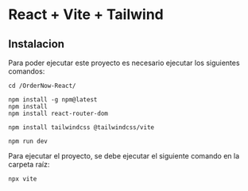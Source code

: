 # React + Vite + Tailwind

## Instalacion

Para poder ejecutar este proyecto es necesario ejecutar los siguientes comandos:

    cd /OrderNow-React/

    npm install -g npm@latest
    npm install
    npm install react-router-dom

    npm install tailwindcss @tailwindcss/vite
    
    npm run dev
    
Para ejecutar el proyecto, se debe ejecutar el siguiente comando en la carpeta raíz:

    npx vite
    
